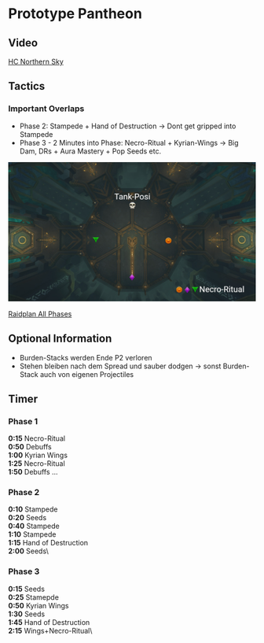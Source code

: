 # Prototype Pantheon

## Video

[HC Northern Sky](https://www.twitch.tv/videos/1261895394?t=01h24m12s)

## Tactics

### Important Overlaps

- Phase 2: Stampede + Hand of Destruction
    -> Dont get gripped into Stampede
- Phase 3 - 2 Minutes into Phase: Necro-Ritual + Kyrian-Wings
    -> Big Dam, DRs + Aura Mastery + Pop Seeds etc.

![P2](/images/pantheon/pantheon.png)

[Raidplan All Phases](https://raidplan.io/plan/8YYBB9IaihmLYjmy)

## Optional Information

- Burden-Stacks werden Ende P2 verloren
- Stehen bleiben nach dem Spread und sauber dodgen -> sonst Burden-Stack auch von eigenen Projectiles

## Timer

### Phase 1

**0:15** Necro-Ritual\
**0:50** Debuffs\
**1:00** Kyrian Wings\
**1:25** Necro-Ritual\
**1:50** Debuffs
...

### Phase 2

**0:10** Stampede\
**0:20** Seeds\
**0:40** Stampede\
**1:10** Stampede\
**1:15** Hand of Destruction\
**2:00** Seeds\

### Phase 3

**0:15** Seeds\
**0:25** Stamepde\
**0:50** Kyrian Wings\
**1:30** Seeds\
**1:45** Hand of Destruction\
**2:15** Wings+Necro-Ritual\
